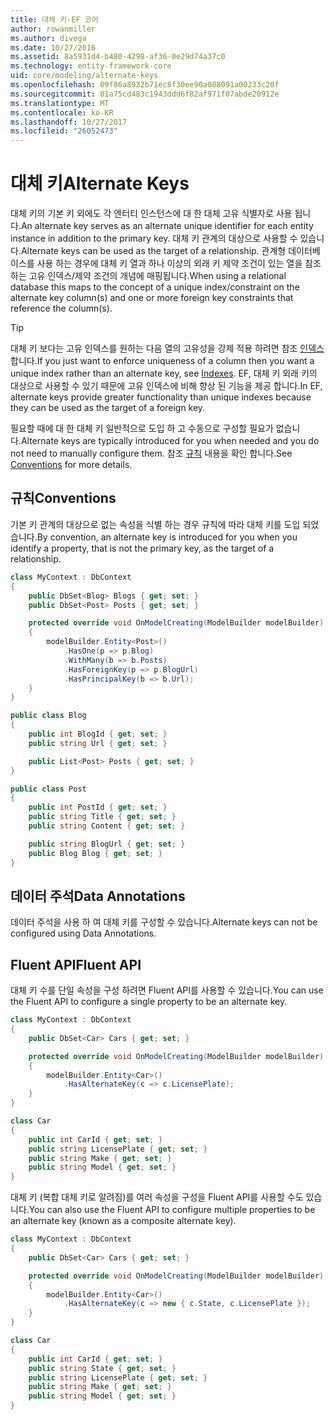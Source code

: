 ```yaml
---
title: 대체 키-EF 코어
author: rowanmiller
ms.author: divega
ms.date: 10/27/2016
ms.assetid: 8a5931d4-b480-4298-af36-0e29d74a37c0
ms.technology: entity-framework-core
uid: core/modeling/alternate-keys
ms.openlocfilehash: 09f86a8932b71ec8f30ee90a088091a00233c20f
ms.sourcegitcommit: 01a75cd483c1943ddd6f82af971f07abde20912e
ms.translationtype: MT
ms.contentlocale: ko-KR
ms.lasthandoff: 10/27/2017
ms.locfileid: "26052473"
---
```

# <a name="alternate-keys"></a><span data-ttu-id="9e5d9-102">대체 키</span><span class="sxs-lookup"><span data-stu-id="9e5d9-102">Alternate Keys</span></span>

<span data-ttu-id="9e5d9-103">대체 키의 기본 키 외에도 각 엔터티 인스턴스에 대 한 대체 고유 식별자로 사용 됩니다.</span><span class="sxs-lookup"><span data-stu-id="9e5d9-103">An alternate key serves as an alternate unique identifier for each entity instance in addition to the primary key.</span></span> <span data-ttu-id="9e5d9-104">대체 키 관계의 대상으로 사용할 수 있습니다.</span><span class="sxs-lookup"><span data-stu-id="9e5d9-104">Alternate keys can be used as the target of a relationship.</span></span> <span data-ttu-id="9e5d9-105">관계형 데이터베이스를 사용 하는 경우에 대체 키 열과 하나 이상의 외래 키 제약 조건이 있는 열을 참조 하는 고유 인덱스/제약 조건의 개념에 매핑됩니다.</span><span class="sxs-lookup"><span data-stu-id="9e5d9-105">When using a relational database this maps to the concept of a unique index/constraint on the alternate key column(s) and one or more foreign key constraints that reference the column(s).</span></span>

> [!TIP]  
> <span data-ttu-id="9e5d9-106">대체 키 보다는 고유 인덱스를 원하는 다음 열의 고유성을 강제 적용 하려면 참조 [인덱스](indexes.md)합니다.</span><span class="sxs-lookup"><span data-stu-id="9e5d9-106">If you just want to enforce uniqueness of a column then you want a unique index rather than an alternate key, see [Indexes](indexes.md).</span></span> <span data-ttu-id="9e5d9-107">EF, 대체 키 외래 키의 대상으로 사용할 수 있기 때문에 고유 인덱스에 비해 향상 된 기능을 제공 합니다.</span><span class="sxs-lookup"><span data-stu-id="9e5d9-107">In EF, alternate keys provide greater functionality than unique indexes because they can be used as the target of a foreign key.</span></span>

<span data-ttu-id="9e5d9-108">필요할 때에 대 한 대체 키 일반적으로 도입 하 고 수동으로 구성할 필요가 없습니다.</span><span class="sxs-lookup"><span data-stu-id="9e5d9-108">Alternate keys are typically introduced for you when needed and you do not need to manually configure them.</span></span> <span data-ttu-id="9e5d9-109">참조 [규칙](#conventions) 내용을 확인 합니다.</span><span class="sxs-lookup"><span data-stu-id="9e5d9-109">See [Conventions](#conventions) for more details.</span></span>

## <a name="conventions"></a><span data-ttu-id="9e5d9-110">규칙</span><span class="sxs-lookup"><span data-stu-id="9e5d9-110">Conventions</span></span>

<span data-ttu-id="9e5d9-111">기본 키 관계의 대상으로 없는 속성을 식별 하는 경우 규칙에 따라 대체 키를 도입 되었습니다.</span><span class="sxs-lookup"><span data-stu-id="9e5d9-111">By convention, an alternate key is introduced for you when you identify a property, that is not the primary key, as the target of a relationship.</span></span>

<!-- [!code-csharp[Main](samples/core/Modeling/Conventions/Samples/AlternateKey.cs?highlight=12)] -->
``` csharp
class MyContext : DbContext
{
    public DbSet<Blog> Blogs { get; set; }
    public DbSet<Post> Posts { get; set; }

    protected override void OnModelCreating(ModelBuilder modelBuilder)
    {
        modelBuilder.Entity<Post>()
            .HasOne(p => p.Blog)
            .WithMany(b => b.Posts)
            .HasForeignKey(p => p.BlogUrl)
            .HasPrincipalKey(b => b.Url);
    }
}

public class Blog
{
    public int BlogId { get; set; }
    public string Url { get; set; }

    public List<Post> Posts { get; set; }
}

public class Post
{
    public int PostId { get; set; }
    public string Title { get; set; }
    public string Content { get; set; }

    public string BlogUrl { get; set; }
    public Blog Blog { get; set; }
}
```

## <a name="data-annotations"></a><span data-ttu-id="9e5d9-112">데이터 주석</span><span class="sxs-lookup"><span data-stu-id="9e5d9-112">Data Annotations</span></span>

<span data-ttu-id="9e5d9-113">데이터 주석을 사용 하 여 대체 키를 구성할 수 있습니다.</span><span class="sxs-lookup"><span data-stu-id="9e5d9-113">Alternate keys can not be configured using Data Annotations.</span></span>

## <a name="fluent-api"></a><span data-ttu-id="9e5d9-114">Fluent API</span><span class="sxs-lookup"><span data-stu-id="9e5d9-114">Fluent API</span></span>

<span data-ttu-id="9e5d9-115">대체 키 수를 단일 속성을 구성 하려면 Fluent API를 사용할 수 있습니다.</span><span class="sxs-lookup"><span data-stu-id="9e5d9-115">You can use the Fluent API to configure a single property to be an alternate key.</span></span>

<!-- [!code-csharp[Main](samples/core/Modeling/FluentAPI/Samples/AlternateKeySingle.cs?highlight=7,8)] -->
``` csharp
class MyContext : DbContext
{
    public DbSet<Car> Cars { get; set; }

    protected override void OnModelCreating(ModelBuilder modelBuilder)
    {
        modelBuilder.Entity<Car>()
            .HasAlternateKey(c => c.LicensePlate);
    }
}

class Car
{
    public int CarId { get; set; }
    public string LicensePlate { get; set; }
    public string Make { get; set; }
    public string Model { get; set; }
}
```

<span data-ttu-id="9e5d9-116">대체 키 (복합 대체 키로 알려짐)를 여러 속성을 구성을 Fluent API를 사용할 수도 있습니다.</span><span class="sxs-lookup"><span data-stu-id="9e5d9-116">You can also use the Fluent API to configure multiple properties to be an alternate key (known as a composite alternate key).</span></span>

<!-- [!code-csharp[Main](samples/core/Modeling/FluentAPI/Samples/AlternateKeyComposite.cs?highlight=7,8)] -->
``` csharp
class MyContext : DbContext
{
    public DbSet<Car> Cars { get; set; }

    protected override void OnModelCreating(ModelBuilder modelBuilder)
    {
        modelBuilder.Entity<Car>()
            .HasAlternateKey(c => new { c.State, c.LicensePlate });
    }
}

class Car
{
    public int CarId { get; set; }
    public string State { get; set; }
    public string LicensePlate { get; set; }
    public string Make { get; set; }
    public string Model { get; set; }
}
```
